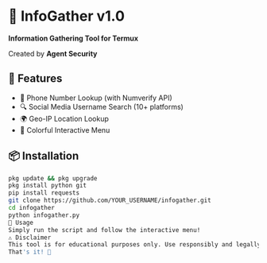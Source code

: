 # 🐙 InfoGather v1.0
**Information Gathering Tool for Termux**

Created by **Agent Security**

## 🎯 Features
- 📱 Phone Number Lookup (with Numverify API)
- 🔍 Social Media Username Search (10+ platforms)
- 🌍 Geo-IP Location Lookup
- 🎨 Colorful Interactive Menu

## 📦 Installation
```bash
pkg update && pkg upgrade
pkg install python git
pip install requests
git clone https://github.com/YOUR_USERNAME/infogather.git
cd infogather
python infogather.py
🚀 Usage
Simply run the script and follow the interactive menu!
⚠️ Disclaimer
This tool is for educational purposes only. Use responsibly and legally.
That's it! 🎉
